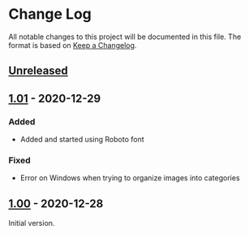 # Change Log

All notable changes to this project will be documented in this file. The format is based on [Keep a Changelog](https://keepachangelog.com/en/1.0.0/).

## [Unreleased]

## [1.01] - 2020-12-29

### Added
- Added and started using Roboto font

### Fixed
- Error on Windows when trying to organize images into categories

## [1.00] - 2020-12-28

Initial version.

[Unreleased]: https://github.com/TailWigglers/image-organizer/compare/v1.01...HEAD
[1.01]: https://github.com/TailWigglers/image-organizer/compare/v1.00...v1.01
[1.00]: https://github.com/TailWigglers/image-organizer/releases/tag/v1.00
